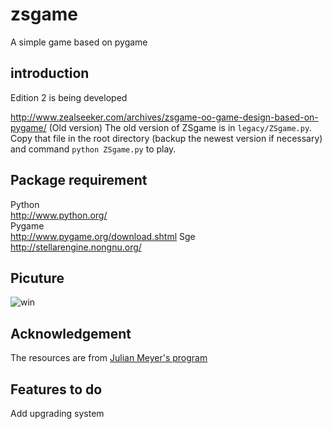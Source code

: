 # zsgame
A simple game based on pygame



## introduction  

Edition 2 is being developed

http://www.zealseeker.com/archives/zsgame-oo-game-design-based-on-pygame/  (Old version)
The old version of ZSgame is in `legacy/ZSgame.py`. Copy that file in the root directory (backup the newest version if necessary) and command `python ZSgame.py` to play.

## Package requirement
Python   
http://www.python.org/  
Pygame  
http://www.pygame.org/download.shtml
Sge
http://stellarengine.nongnu.org/

## Picuture
![win](http://7xkr9z.com1.z0.glb.clouddn.com/blog_zsgame_win.png)

## Acknowledgement
The resources are from [Julian Meyer's program](http://www.raywenderlich.com/24252/beginning-game-programming-for-teens-with-python)

## Features to do

Add upgrading system
